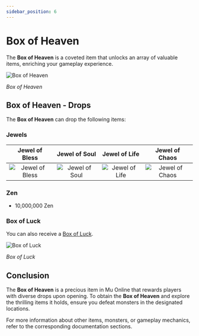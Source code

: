 ```yaml
---
sidebar_position: 6
---
```


# Box of Heaven

The **Box of Heaven** is a coveted item that unlocks an array of valuable items, enriching your gameplay experience.

![Box of Heaven](/img/items/item-bags/box-of-heaven.png)

_Box of Heaven_

## Box of Heaven - Drops

The **Box of Heaven** can drop the following items:

### Jewels

|                 Jewel of Bless                 |                Jewel of Soul                 |                Jewel of Life                 |                 Jewel of Chaos                 |
| :--------------------------------------------: | :------------------------------------------: | :------------------------------------------: | :--------------------------------------------: |
| ![Jewel of Bless](/img/items/jewels/bless.png) | ![Jewel of Soul](/img/items/jewels/soul.png) | ![Jewel of Life](/img/items/jewels/life.png) | ![Jewel of Chaos](/img/items/jewels/chaos.png) |

### Zen

- 10,000,000 Zen

### Box of Luck

You can also receive a [Box of Luck](/items/item-bags/box-of-luck).

![Box of Luck](/img/items/item-bags/box-of-luck.png)

_Box of Luck_

## Conclusion

The **Box of Heaven** is a precious item in Mu Online that rewards players with diverse drops upon opening. To obtain the **Box of Heaven** and explore the thrilling items it holds, ensure you defeat monsters in the designated locations.

For more information about other items, monsters, or gameplay mechanics, refer to the corresponding documentation sections.
